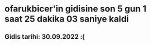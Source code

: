 # ofarukbicer'in gidisine son 5 gun 1 saat 25 dakika 03 saniye kaldi

## Gidis tarihi: 30.09.2022 :(